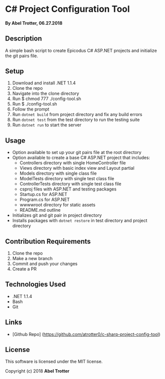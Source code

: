 # C# Project Configuration Tool

#### By Abel Trotter, 06.27.2018

## Description

A simple bash script to create Epicodus C# ASP.NET projects and initialize the git pairs file.

## Setup

1. Download and install .NET 1.1.4
1. Clone the repo
1. Navigate into the clone directory
1. Run $ chmod 777 ./config-tool.sh
1. Run $ ./config-tool.sh
1. Follow the prompt
1. Run `dotnet build` from project directory and fix any build errors
1. Run `dotnet test` from the test directory to run the testing suite
1. Run `dotnet run` to start the server

## Usage

* Option available to set up your git pairs file at the root directory
* Option available to create a base C# ASP.NET project that includes:
  * Controllers directory with single HomeController file
  * Views directory with basic index view and Layout partial
  * Models directory with single class file
  * ModelTests directory with single test class file
  * ControllerTests directory with single test class file
  * csproj files with ASP.NET and testing packages
  * Startup.cs for ASP.NET
  * Program.cs for ASP.NET
  * wwwwroot directory for static assets
  * README.md outline
* Initializes git and git pair in project directory
* Installs packages with `dotnet restore` in test directory and project directory

## Contribution Requirements

1. Clone the repo
1. Make a new branch
1. Commit and push your changes
1. Create a PR

## Technologies Used

* .NET 1.1.4
* Bash
* Git

## Links

* [Github Repo] (https://github.com/atrotter0/c-sharp-project-config-tool)

## License

This software is licensed under the MIT license.

Copyright (c) 2018 **Abel Trotter**